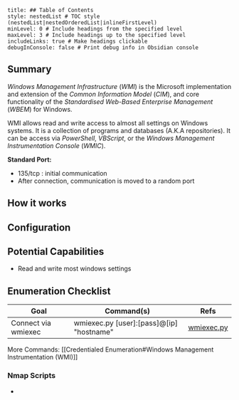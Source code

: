 ```table-of-contents
title: ## Table of Contents
style: nestedList # TOC style (nestedList|nestedOrderedList|inlineFirstLevel)
minLevel: 0 # Include headings from the specified level
maxLevel: 3 # Include headings up to the specified level
includeLinks: true # Make headings clickable
debugInConsole: false # Print debug info in Obsidian console
```

## Summary
*Windows Management Infrastructure* (*WMI*) is the Microsoft implementation and extension of the *Common Information Model* (*CIM*), and core functionality of the *Standardised Web-Based Enterprise Management* (*WBEM*) for Windows.

WMI allows read and write access to almost all settings on Windows systems. It is a collection of programs and databases (A.K.A repositories). It can be access via *PowerShell*, *VBScript*, or the *Windows Management Instrumentation Console* (*WMIC*).

**Standard Port:** 
- 135/tcp : initial communication
- After connection, communication is moved to a random port

## How it works


## Configuration


## Potential Capabilities
- Read and write most windows settings

## Enumeration Checklist

| Goal                | Command(s)                               | Refs                                                                                     |
| ------------------- | ---------------------------------------- | ---------------------------------------------------------------------------------------- |
| Connect via wmiexec | wmiexec.py [user]:[pass]@[ip] "hostname" | [wmiexec.py](https://github.com/SecureAuthCorp/impacket/blob/master/examples/wmiexec.py) |
More Commands: [[Credentialed Enumeration#Windows Management Instrumentation (WMI)]]
### Nmap Scripts
- 